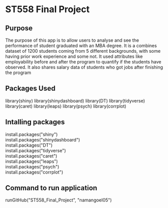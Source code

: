 # ST558 Final Project

## Purpose

The purpose of this app is to allow users to analyse and see the performance of student graduated with an MBA degree. It is a combines dataset of 1200 students coming from 5 different backgrounds, with some having prior work experience and some not. It used attributes like employability before and after the program to quantify if the students have observed. It also shares salary data of students who got jobs after finishing the program

## Packages Used
library(shiny)
library(shinydashboard)
library(DT)
library(tidyverse)
library(caret)
library(leaps)
library(psych) 
library(corrplot)

## Intalling packages

install.packages("shiny")   
install.packages("shinydashboard")    
install.packages("DT")    
install.packages("tidyverse")    
install.packages("caret")   
install.packages("leaps")   
install.packages("psych")     
install.packages("corrplot")      

## Command to run application

runGitHub("ST558_Final_Project", "namangoel05")
